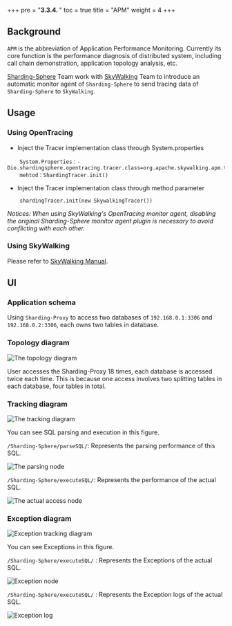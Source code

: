 +++
pre = "<b>3.3.4. </b>"
toc = true
title = "APM"
weight = 4
+++

## Background

`APM` is the abbreviation of Application Performance Monitoring. Currently its core function is the performance diagnosis of distributed system, including call chain demonstration, application topology analysis, etc.

[Sharding-Sphere](http://shardingsphere.io) Team work with [SkyWalking](http://skywalking.io) Team to introduce an automatic monitor agent of `Sharding-Sphere` to send tracing data of `Sharding-Sphere` to `SkyWalking`.

## Usage

### Using OpenTracing

* Inject the Tracer implementation class through System.properties
```
    System.Properties：-Dio.shardingsphere.opentracing.tracer.class=org.apache.skywalking.apm.toolkit.opentracing.SkywalkingTracer
    mehtod：ShardingTracer.init()                          
```

* Inject the Tracer implementation class through method parameter
```
    shardingTracer.init(new SkywalkingTracer())   
```

*Notices: When using SkyWalking's OpenTracing monitor agent, disabling the original Sharding-Sphere monitor agent plugin is necessary to avoid conflicting with each other.*

### Using SkyWalking

Please refer to [SkyWalking Manual](https://github.com/apache/incubator-skywalking/blob/5.x/docs/en/Quick-start.md).

## UI

### Application schema

Using ` Sharding-Proxy ` to access two databases of `192.168.0.1:3306` and `192.168.0.2:3306`, each owns two tables in database.

### Topology diagram

![The topology diagram](/img/apm/5x_topology.png)

User accesses the Sharding-Proxy 18 times, each database is accessed twice each time. This is because one access involves two splitting tables in each database, four tables in total.

### Tracking diagram

![The tracking diagram](/img/apm/5x_trace.png)

You can see SQL parsing and execution in this figure.

`/Sharding-Sphere/parseSQL/`: Represents the parsing performance of this SQL.

![The parsing node](/img/apm/5x_parse.png)

`/Sharding-Sphere/executeSQL/`: Represents the performance of the actual SQL.

![The actual access node](/img/apm/5x_executeSQL.png)

### Exception diagram

![Exception tracking diagram](/img/apm/5x_trace_err.png)

You can see Exceptions in this figure.

`/Sharding-Sphere/executeSQL/` : Represents the Exceptions of the actual SQL.

![Exception node](/img/apm/5x_executeSQL_Tags_err.png)

`/Sharding-Sphere/executeSQL/` : Represents the Exception logs of the actual SQL.

![Exception log](/img/apm/5x_executeSQL_Logs_err.png)
